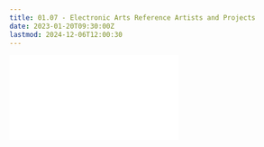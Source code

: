 ```yaml
---
title: 01.07 - Electronic Arts Reference Artists and Projects
date: 2023-01-20T09:30:00Z
lastmod: 2024-12-06T12:00:30
---
```


![Link to included file content](../../../../artists/electronics-arts-artists-and-projects.md)
